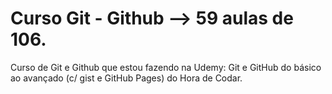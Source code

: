 # Curso Git - Github --> 59 aulas de 106.
Curso de Git e Github que estou fazendo na Udemy: Git e GitHub do básico ao avançado (c/ gist e GitHub Pages) do Hora de Codar.

